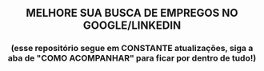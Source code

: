 <h2 align="center">
  MELHORE SUA BUSCA DE EMPREGOS NO GOOGLE/LINKEDIN
</h2>

<h3 align="center">
  (esse repositório segue em CONSTANTE atualizações, siga a aba de "COMO ACOMPANHAR" para ficar por dentro de tudo!)
</h3>
